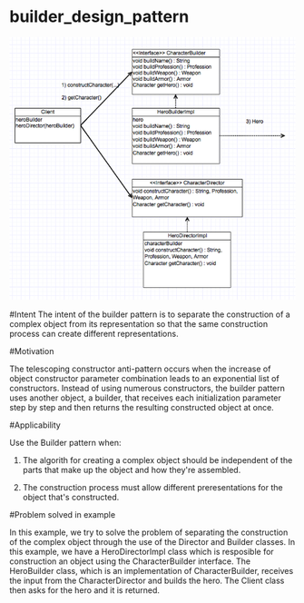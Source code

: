 # builder_design_pattern

![Alt text](builder.png)

#Intent
The intent of the builder pattern is to separate the construction of a complex object from its representation so that the same construction process can create different representations.

#Motivation

The telescoping constructor anti-pattern occurs when the increase of object constructor parameter combination leads to an exponential list of constructors. Instead of using numerous constructors, the builder pattern uses another object, a builder, that receives each initialization parameter step by step and then returns the resulting constructed object at once.

#Applicability

Use the Builder pattern when:

1) The algorith for creating a complex object should be independent of the parts that make up the object and how they're assembled.

2) The construction process must allow different preresentations for the object that's constructed.

#Problem solved in example

In this example, we try to solve the problem of separating the construction of the complex object through the use of the Director and Builder classes.  In this example, we have a HeroDirectorImpl class which is resposible for construction an object using the CharacterBuilder interface.  The HeroBuilder class, which is an implementation of CharacterBuilder, receives the input from the CharacterDirector and builds the hero.  The Client class then asks for the hero and it is returned.